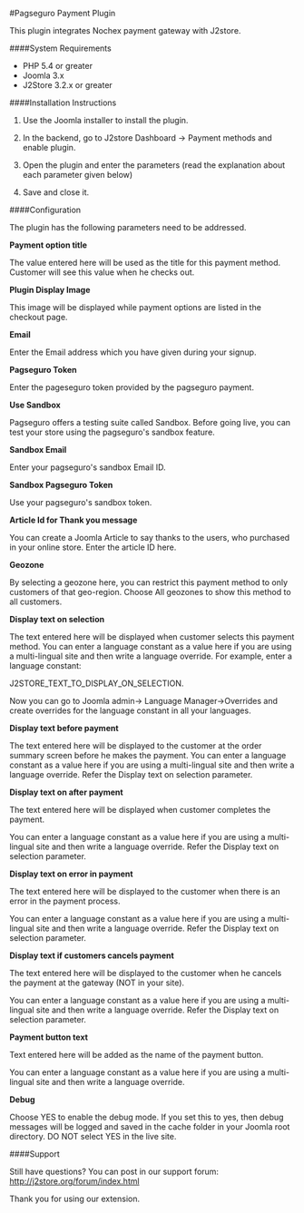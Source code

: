 #Pagseguro Payment Plugin

This plugin integrates Nochex payment gateway with J2store.

####System Requirements

* PHP 5.4 or greater
* Joomla 3.x
* J2Store 3.2.x or greater

####Installation Instructions

1. Use the Joomla installer to install the plugin.

2. In the backend, go to J2store Dashboard -> Payment methods and enable plugin.

3. Open the plugin and enter the parameters (read the explanation about each parameter given below)

4. Save and close it.

####Configuration

The plugin has the following parameters need to be addressed.

**Payment option title**

  The value entered here will be used as the title for this payment method. Customer will see this value when he checks out.
  
**Plugin Display Image**

  This image will be displayed while payment options are listed in the checkout page.
  
**Email**

  Enter the Email address which you have given during your signup.
  
**Pagseguro Token**

  Enter the pageseguro token provided by the pagseguro payment.
  
**Use Sandbox**

  Pagseguro offers a testing suite called Sandbox. Before going live, you can test your store using the pagseguro's sandbox feature.
  
**Sandbox Email**

  Enter your pagseguro's sandbox Email ID.
  
**Sandbox Pagseguro Token**

  Use your pagseguro's sandbox token.
  
**Article Id for Thank you message**

  You can create a Joomla Article to say thanks to the users, who purchased in your online store. Enter the article ID here.
  
**Geozone**

  By selecting a geozone here, you can restrict this payment method to only customers of that geo-region. Choose All geozones to show this method to all customers.
  
**Display text on selection**

  The text entered here will be displayed when customer selects this payment method. You can enter a language constant as a value here if you are using a multi-lingual site and then write a language override. For example, enter a language constant:

  J2STORE_TEXT_TO_DISPLAY_ON_SELECTION.

  Now you can go to Joomla admin-> Language Manager->Overrides and create overrides for the language constant in all your languages.
  
**Display text before payment**

  The text entered here will be displayed to the customer at the order summary screen before he makes the payment. You can enter a language constant as a value here if you are using a multi-lingual site and then write a language override. Refer the Display text on selection parameter.
  
**Display text on after payment**

  The text entered here will be displayed when customer completes the payment.

  You can enter a language constant as a value here if you are using a multi-lingual site and then write a language override. Refer the Display text on selection parameter.
  
**Display text on error in payment**

  The text entered here will be displayed to the customer when there is an error in the payment process.

  You can enter a language constant as a value here if you are using a multi-lingual site and then write a language override. Refer the Display text on selection parameter.
  
**Display text if customers cancels payment**

  The text entered here will be displayed to the customer when he cancels the payment at the gateway (NOT in your site).

  You can enter a language constant as a value here if you are using a multi-lingual site and then write a language override. Refer the Display text on selection parameter.

**Payment button text**

  Text entered here will be added as the name of the payment button.

  You can enter a language constant as a value here if you are using a multi-lingual site and then write a language override.
  
**Debug**

  Choose YES to enable the debug mode. If you set this to yes, then debug messages will be logged and saved in the cache folder in your Joomla root directory. DO NOT select YES in the live site.
  
####Support

Still have questions? You can post in our support forum: http://j2store.org/forum/index.html

Thank you for using our extension.